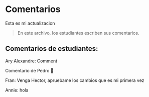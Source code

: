 # Comentarios
Esta es mi actualizacion

> En este archivo, los estudiantes escriben sus comentarios.

## Comentarios de estudiantes:

Ary Alexandre: Comment

Comentario de Pedro 🫡

Fran: Venga Hector, apruebame los cambios que es mi primera vez

Annie: hola

